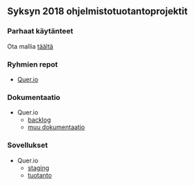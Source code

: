 ## Syksyn 2018 ohjelmistotuotantoprojektit

### Parhaat käytänteet

Ota mallia [täältä](https://github.com/ohtu-ohjaajat/OhTuHistory/blob/master/reference.md)

### Ryhmien repot
- [Quer.io](https://github.com/Quer-io/Quer.io)

### Dokumentaatio
- Quer.io 
  - [backlog](#)
  - [muu dokumentaatio](#)

### Sovellukset
- Quer.io
  - [staging](#)
  - [tuotanto](#)
